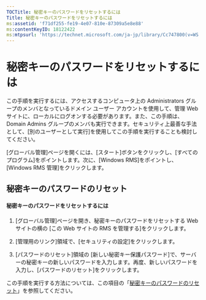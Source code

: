 ```yaml
---
TOCTitle: 秘密キーのパスワードをリセットするには
Title: 秘密キーのパスワードをリセットするには
ms:assetid: 'f71df255-fe19-4e07-810e-87309a5e8e88'
ms:contentKeyID: 18122422
ms:mtpsurl: 'https://technet.microsoft.com/ja-jp/library/Cc747800(v=WS.10)'
---
```


秘密キーのパスワードをリセットするには
======================================

この手順を実行するには、アクセスするコンピュータ上の Administrators グループのメンバとなっているドメイン ユーザー アカウントを使用して、管理 Web サイトに、ローカルにログオンする必要があります。また、この手順は、Domain Admins グループのメンバも実行できます。セキュリティ上最善な手法として、\[別のユーザーとして実行\]を使用してこの手順を実行することも検討してください。

\[グローバル管理\]ページを開くには、\[スタート\]ボタンをクリックし、\[すべてのプログラム\]をポイントします。次に、\[Windows RMS\]をポイントし、\[Windows RMS 管理\]をクリックします。

秘密キーのパスワードのリセット
------------------------------

#### 秘密キーのパスワードをリセットするには

1.  \[グローバル管理\]ページを開き、秘密キーのパスワードをリセットする Web サイトの横の \[この Web サイトの RMS を管理する\]をクリックします。

2.  \[管理用のリンク\]領域で、\[セキュリティの設定\]をクリックします。

3.  \[パスワードのリセット\]領域の \[新しい秘密キー保護パスワード\]で、サーバーの秘密キーの新しいパスワードを入力します。再度、新しいパスワードを入力し、\[パスワードのリセット\]をクリックします。

この手順を実行する方法については、この項目の「[秘密キーのパスワードのリセット](https://technet.microsoft.com/ceba927e-a7fd-4b06-bb70-5e5d9d6d099c)」を参照してください。
